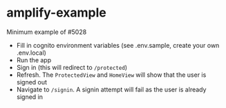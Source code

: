 # amplify-example

Minimum example of #5028

- Fill in cognito environment variables (see .env.sample, create your own .env.local)
- Run the app
- Sign in (this will redirect to `/protected`)
- Refresh. The `ProtectedView` and `HomeView` will show that the user is signed out
- Navigate to `/signin`. A signin attempt will fail as the user is already signed in

